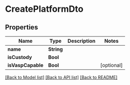 # CreatePlatformDto

## Properties
Name | Type | Description | Notes
------------ | ------------- | ------------- | -------------
**name** | **String** |  | 
**isCustody** | **Bool** |  | 
**isVaspCapable** | **Bool** |  | [optional] 

[[Back to Model list]](../README.md#documentation-for-models) [[Back to API list]](../README.md#documentation-for-api-endpoints) [[Back to README]](../README.md)


